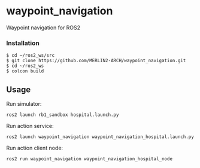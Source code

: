 # waypoint_navigation

Waypoint navigation for ROS2

### Installation

```shell
$ cd ~/ros2_ws/src
$ git clone https://github.com/MERLIN2-ARCH/waypoint_navigation.git
$ cd ~/ros2_ws
$ colcon build
```

## Usage

Run simulator:

```shell
ros2 launch rb1_sandbox hospital.launch.py 
```

Run action service:

```shell
ros2 launch waypoint_navigation waypoint_navigation_hospital.launch.py 
```

Run action client node:

```shell
ros2 run waypoint_navigation waypoint_navigation_hospital_node 
```



